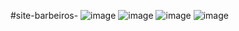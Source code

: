#site-barbeiros-
![image](https://user-images.githubusercontent.com/113195272/218939274-c346ecbe-62c2-4ab6-8ef8-5f63195d077b.png)
![image](https://user-images.githubusercontent.com/113195272/218939344-d55046f1-6205-4fd9-8f36-1d9ea303f458.png)
![image](https://user-images.githubusercontent.com/113195272/218939414-bff48bd1-1063-4b22-90cf-48f5de71aab8.png)
![image](https://user-images.githubusercontent.com/113195272/218939465-bdb039a7-5e62-4b57-9cc5-1c3507b59f0d.png)
